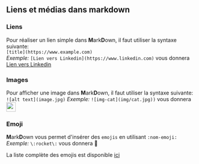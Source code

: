 ## Liens et médias dans markdown

### Liens
Pour réaliser un lien simple dans **M**ark**D**own, il faut utiliser la syntaxe suivante:   
`[title](https://www.example.com)`  
*Exemple:* `[Lien vers Linkedin](https://www.linkedin.com)` vous donnera [Lien vers Linkedin](https://www.linkedin.com)  
 
### Images 
Pour afficher une image dans **M**ark**D**own, il faut utiliser la syntaxe suivante:  
`![alt text](image.jpg)`
*Exemple:* `![img-cat](img/cat.jpg))` vous donnera <img src=img/cat/jpg width=25px height=25px>  

### Emoji
**M**ark**D**own vous permet d'insérer des `emojis` en utilisant `:nom-emoji:`  
*Exemple:* `\:rocket\:` vous donnera :rocket:  

La liste complète des emojis est disponible [ici](https://gist.github.com/rxaviers/7360908)  


